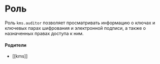 # Роль

Роль `kms.auditor` позволяет просматривать информацию о ключах и ключевых парах шифрования и электронной подписи, а также о назначенных правах доступа к ним.


#### Родители

- [[kms]]
